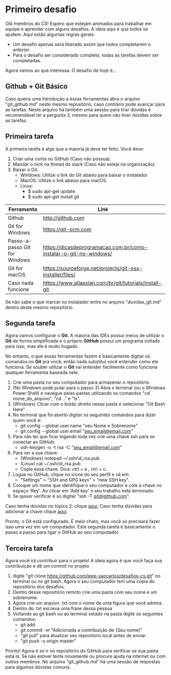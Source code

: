 

# Primeiro desafio

Olá membros do CS! 
Espero que estejam animados para trabalhar em equipe e aprender com alguns desafios. A ideia aqui é que todos se ajudem. Aqui estão algumas regras gerais:

* Um desafio apenas será liberado assim que todos completarem o anterior.
* Para o desafio ser considerado completo, todas as tarefas devem ser completadas.

Agora vamos ao que interessa. O desafio de hoje é...

## Github + Git Básico

Caso queira uma introdução a essas ferramentas abra o arquivo "git_github.md" neste mesmo repositório, caso contrário pode avançar para as tarefas. Neste arquivo há também uma sessão para tirar dúvidas é recomendável ler a pergunta 3, mesmo para quem não tiver dúvidas sobre as tarefas.

## Primeira tarefa

A primeira tarefa é algo que a maioria já deve ter feito. Você deve:

1. Criar uma conta no GitHub (Caso não possua).
2. Mandar o nick na thread do slack (Caso não esteja na organização).
3. Baixar o Git:
    * Windows: Utilize o link do Git abaixo para baixar o instalador.
    * MacOS: Utilize o link abaixo para macOS.
    * Linux: 
        * $ sudo apt-get update
        * $ sudo apt-get install git

| Ferramenta | Link |
| ------ | ------ |
| Github | http://github.com |
| Git for Windows | https://git-scm.com |
| Passo-a-passo Git for Windows | https://dicasdeprogramacao.com.br/como-instalar-o-git-no-windows/|
| Git for macOS | https://sourceforge.net/projects/git-osx-installer/files/ |
| Caso nada funcione | https://www.atlassian.com/br/git/tutorials/install-git |

Se não sabe o que marcar no instalador entre no arquivo "duvidas_git.md" dentro deste mesmo repositório.

## Segunda tarefa

Agora vamos configurar o **Git**. A maioria das IDEs possui meios de utilizar o **Git** de forma simplificada e o próprio **GitHub** possui um programa voltado para isso, mas ele é muito bugado. 

No entanto, o que essas ferramentas fazem é basicamente digitar os comandos no **Git** pra você, então nada substitui você entender como ele funciona. Se souber utilizar o **Git** vai entender facilmente como funciona qualquer ferramenta baseada nele.

1. Crie uma pasta no seu computador para armazenar o repositório.
2. (No Windows pode pular para o passo 3) Abra o terminal (ou o Windows Power Shell) e navegue pelas pastas utilizando os comandos "cd nome_do_arquivo", "cd .." e "ls".
3. (Windows) Clicar com o botão direito nessa pasta e selecionar "Git Bash Here" .
4. No terminal que foi aberto digitar os seguintes comandos para dizer quem você é:
    * git config --global user.name "seu Nome e Sobrenome"
    * git config --global user.email "seu_email@email.com"
5. Para não ter que ficar logando toda vez crie uma chave ssh para se conectar ao GitHub:	
    * ssh-keygen -o -t rsa -C "seu_email@email.com"
6. Para ver a sua chave:
    * (Windows) notepad ~/.ssh/id_rsa.pub
    * (Linux) cat ~/.ssh/id_rsa.pub
    * Copie essa chave. Dica: ctrl + a , ctrl + c.
7. Logue no GitHub, clique no icone do seu perfil e vá em:
   * "Settings" > "SSH and GPG keys" > "new SSH key".
8. Coloque um nome que identifique o seu computador e cole a chave no espaço 'Key'. Ao clicar em 'Add key' o seu trabalho está terminado.
9.  Se quiser verificar é só digitar "ssh -T git@github.com".

Caso tenha dúvidas no tópico 2: clique [aqui](https://www.lucascaton.com.br/2018/01/07/comandos-para-o-terminal-windows-macos-e-linux/);
Caso tenha dúvidas para adicionar a chave clique [aqui](https://jdblischak.github.io/2014-09-18-chicago/novice/git/05-sshkeys.html).

Pronto, o Git está configurado. É meio chato, mas você só precisará fazer isso uma vez em um computador. Está segunda tarefa é basicamente o passo a passo para ligar o GitHub ao seu computador.

## Terceira tarefa

Agora você irá contribuir para o projeto!
A ideia agora é que você faça sua contribuição e dê um commit no projeto

1. digite "git clone https://github.com/ieee-saocarlos/desafios-cs.git" no terminal ou no git bash. Agora o seu computador tem uma cópia do repositório dos desafios.
2. Dentro desse repositório remoto crie uma pasta com seu nome e um sobrenome.
3. Agora crie um arquivo .txt com o nome de uma figura que você admira.
4. Dentro do .txt escreva uma frase dessa pessoa
5. Voltando ao git bash ou ao terminal setado na pasta digite os seguintes comandos:
    * git add .
    * git commit -m "Adicionada a contribuição de {Seu nome}"
    * "git pull" para atualizar seu repositório local antes de enviar
    * "git push -u origin master"

Pronto! Agora é só ir no repositório do GitHub para verificar se sua pasta está lá. Se não estiver tente novamente ou procure ajuda na internet ou com outros membros. No arquivo "git_github.md" há uma sessão de respostas para algumas dúvidas comuns.









